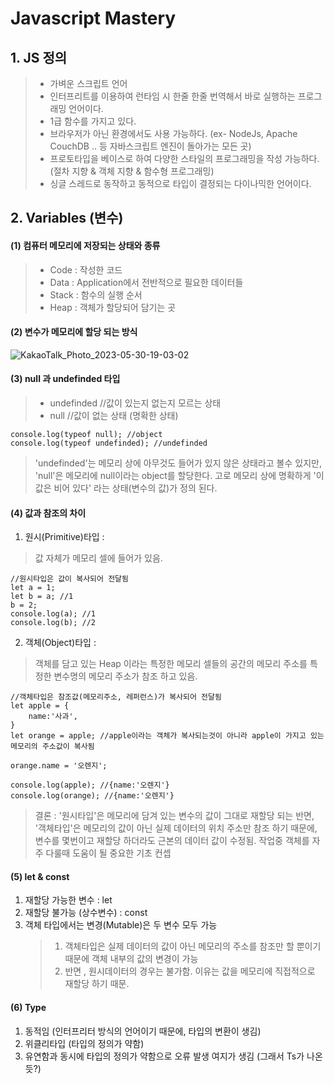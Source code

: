 # Javascript Mastery

## 1. JS 정의

> -   가벼운 스크립트 언어
> -   인터프리트를 이용하여 런타임 시 한줄 한줄 번역해서 바로 실행하는 프로그래밍 언어이다.
> -   1급 함수를 가지고 있다.
> -   브라우저가 아닌 환경에서도 사용 가능하다. (ex- NodeJs, Apache CouchDB .. 등 자바스크립트 엔진이 돌아가는 모든 곳)
> -   프로토타입을 베이스로 하여 다양한 스타일의 프로그래밍을 작성 가능하다. (절차 지향 & 객체 지향 & 함수형 프로그래밍)
> -   싱글 스레드로 동작하고 동적으로 타입이 결정되는 다이나믹한 언어이다.



## 2. Variables (변수)

#### (1) 컴퓨터 메모리에 저장되는 상태와 종류

> -   Code : 작성한 코드
> -   Data : Application에서 전반적으로 필요한 데이터들
> -   Stack : 함수의 실행 순서
> -   Heap : 객체가 할당되어 담기는 곳

#### (2) 변수가 메모리에 할당 되는 방식
![KakaoTalk_Photo_2023-05-30-19-03-02](https://github.com/anttto/Js_Mastery/assets/57241573/a4a4eaed-dfb1-4874-9afb-79b8ec63c747)

#### (3) null 과 undefinded 타입

> -   undefinded //값이 있는지 없는지 모르는 상태
> -   null //값이 없는 상태 (명확한 상태)

```
console.log(typeof null); //object
console.log(typeof undefinded); //undefinded
```

> 'undefinded'는 메모리 상에 아무것도 들어가 있지 않은 상태라고 볼수 있지만, 'null'은 메모리에 null이라는 object를 할당한다. 고로 메모리 상에 명확하게 '이 값은 비어 있다' 라는 상태(변수의 값)가 정의 된다.

#### (4) 값과 참조의 차이

1. 원시(Primitive)타입 :

> 값 자체가 메모리 셀에 들어가 있음.

```
//원시타입은 값이 복사되어 전달됨
let a = 1;
let b = a; //1
b = 2;
console.log(a); //1
console.log(b); //2
```

2. 객체(Object)타입 :

> 객체를 담고 있는 Heap 이라는 특정한 메모리 셀들의 공간의 메모리 주소를 특정한 변수명의 메모리 주소가 참조 하고 있음.

```
//객체타입은 참조값(메모리주소, 레퍼런스)가 복사되어 전달됨
let apple = {
    name:'사과',
}
let orange = apple; //apple이라는 객체가 복사되는것이 아니라 apple이 가지고 있는 메모리의 주소값이 복사됨

orange.name = '오렌지';

console.log(apple); //{name:'오렌지'}
console.log(orange); //{name:'오렌지'}
```

> 결론 : '원시타입'은 메모리에 담겨 있는 변수의 값이 그대로 재할당 되는 반면, '객체타입'은 메모리의 값이 아닌 실제 데이터의 위치 주소만 참조 하기 때문에, 변수를 몇번이고 재할당 하더라도 근본의 데이터 값이 수정됨.
> 작업중 객체를 자주 다룰때 도움이 될 중요한 기초 컨셉

#### (5) let & const

1. 재할당 가능한 변수 : let
2. 재할당 불가능 (상수변수) : const
3. 객체 타입에서는 변경(Mutable)은 두 변수 모두 가능
    > 1. 객체타입은 실제 데이터의 값이 아닌 메모리의 주소를 참조만 할 뿐이기 때문에 객체 내부의 값의 변경이 가능
    > 2. 반면 , 원시데이터의 경우는 불가함. 이유는 값을 메모리에 직접적으로 재할당 하기 때문.

#### (6) Type

1. 동적임 (인터프리터 방식의 언어이기 때문에, 타입의 변환이 생김)
2. 위클리타입 (타입의 정의가 약함)
3. 유연함과 동시에 타입의 정의가 약함으로 오류 발생 여지가 생김
   (그래서 Ts가 나온듯?)
